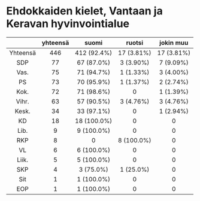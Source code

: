 # Ehdokkaiden kielet, Vantaan ja Keravan hyvinvointialue

| |yhteensä|suomi|ruotsi|jokin muu|
|:---:|:---:|:---:|:---:|:---:|
|Yhteensä|446|412 (92.4%)|17 (3.81%)|17 (3.81%)|
|SDP|77|67 (87.0%)|3 (3.90%)|7 (9.09%)|
|Vas.|75|71 (94.7%)|1 (1.33%)|3 (4.00%)|
|PS|73|70 (95.9%)|1 (1.37%)|2 (2.74%)|
|Kok.|72|71 (98.6%)|0|1 (1.39%)|
|Vihr.|63|57 (90.5%)|3 (4.76%)|3 (4.76%)|
|Kesk.|34|33 (97.1%)|0|1 (2.94%)|
|KD|18|18 (100.0%)|0|0|
|Lib.|9|9 (100.0%)|0|0|
|RKP|8|0|8 (100.0%)|0|
|VL|6|6 (100.0%)|0|0|
|Liik.|5|5 (100.0%)|0|0|
|SKP|4|3 (75.0%)|1 (25.0%)|0|
|Sit|1|1 (100.0%)|0|0|
|EOP|1|1 (100.0%)|0|0|

